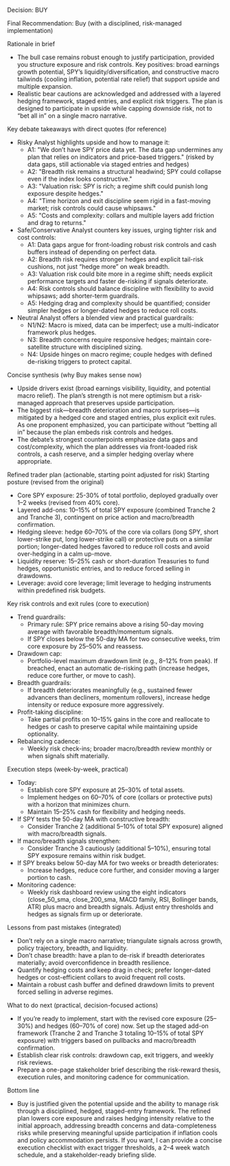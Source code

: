 Decision: BUY

Final Recommendation: Buy (with a disciplined, risk-managed implementation)

Rationale in brief
- The bull case remains robust enough to justify participation, provided you structure exposure and risk controls. Key positives: broad earnings growth potential, SPY’s liquidity/diversification, and constructive macro tailwinds (cooling inflation, potential rate relief) that support upside and multiple expansion.
- Realistic bear cautions are acknowledged and addressed with a layered hedging framework, staged entries, and explicit risk triggers. The plan is designed to participate in upside while capping downside risk, not to “bet all in” on a single macro narrative.

Key debate takeaways with direct quotes (for reference)
- Risky Analyst highlights upside and how to manage it:
  - A1: "We don’t have SPY price data yet. The data gap undermines any plan that relies on indicators and price-based triggers." (risked by data gaps, still actionable via staged entries and hedges)
  - A2: "Breadth risk remains a structural headwind; SPY could collapse even if the index looks constructive."
  - A3: "Valuation risk: SPY is rich; a regime shift could punish long exposure despite hedges."
  - A4: "Time horizon and exit discipline seem rigid in a fast-moving market; risk controls could cause whipsaws."
  - A5: "Costs and complexity: collars and multiple layers add friction and drag to returns."
- Safe/Conservative Analyst counters key issues, urging tighter risk and cost controls:
  - A1: Data gaps argue for front-loading robust risk controls and cash buffers instead of depending on perfect data.
  - A2: Breadth risk requires stronger hedges and explicit tail-risk cushions, not just “hedge more” on weak breadth.
  - A3: Valuation risk could bite more in a regime shift; needs explicit performance targets and faster de-risking if signals deteriorate.
  - A4: Risk controls should balance discipline with flexibility to avoid whipsaws; add shorter-term guardrails.
  - A5: Hedging drag and complexity should be quantified; consider simpler hedges or longer-dated hedges to reduce roll costs.
- Neutral Analyst offers a blended view and practical guardrails:
  - N1/N2: Macro is mixed, data can be imperfect; use a multi-indicator framework plus hedges.
  - N3: Breadth concerns require responsive hedges; maintain core-satellite structure with disciplined sizing.
  - N4: Upside hinges on macro regime; couple hedges with defined de-risking triggers to protect capital.

Concise synthesis (why Buy makes sense now)
- Upside drivers exist (broad earnings visibility, liquidity, and potential macro relief). The plan’s strength is not mere optimism but a risk-managed approach that preserves upside participation.
- The biggest risk—breadth deterioration and macro surprises—is mitigated by a hedged core and staged entries, plus explicit exit rules. As one proponent emphasized, you can participate without “betting all in” because the plan embeds risk controls and hedges.
- The debate’s strongest counterpoints emphasize data gaps and cost/complexity, which the plan addresses via front-loaded risk controls, a cash reserve, and a simpler hedging overlay where appropriate.

Refined trader plan (actionable, starting point adjusted for risk)
Starting posture (revised from the original)
- Core SPY exposure: 25-30% of total portfolio, deployed gradually over 1–2 weeks (revised from 40% core).
- Layered add-ons: 10–15% of total SPY exposure (combined Tranche 2 and Tranche 3), contingent on price action and macro/breadth confirmation.
- Hedging sleeve: hedge 60–70% of the core via collars (long SPY, short lower-strike put, long lower-strike call) or protective puts on a similar portion; longer-dated hedges favored to reduce roll costs and avoid over-hedging in a calm up-move.
- Liquidity reserve: 15–25% cash or short-duration Treasuries to fund hedges, opportunistic entries, and to reduce forced selling in drawdowns.
- Leverage: avoid core leverage; limit leverage to hedging instruments within predefined risk budgets.

Key risk controls and exit rules (core to execution)
- Trend guardrails:
  - Primary rule: SPY price remains above a rising 50-day moving average with favorable breadth/momentum signals.
  - If SPY closes below the 50-day MA for two consecutive weeks, trim core exposure by 25–50% and reassess.
- Drawdown cap:
  - Portfolio-level maximum drawdown limit (e.g., 8–12% from peak). If breached, enact an automatic de-risking path (increase hedges, reduce core further, or move to cash).
- Breadth guardrails:
  - If breadth deteriorates meaningfully (e.g., sustained fewer advancers than decliners, momentum rollovers), increase hedge intensity or reduce exposure more aggressively.
- Profit-taking discipline:
  - Take partial profits on 10–15% gains in the core and reallocate to hedges or cash to preserve capital while maintaining upside optionality.
- Rebalancing cadence:
  - Weekly risk check-ins; broader macro/breadth review monthly or when signals shift materially.

Execution steps (week-by-week, practical)
- Today:
  - Establish core SPY exposure at 25–30% of total assets.
  - Implement hedges on 60–70% of core (collars or protective puts) with a horizon that minimizes churn.
  - Maintain 15–25% cash for flexibility and hedging needs.
- If SPY tests the 50-day MA with constructive breadth:
  - Consider Tranche 2 (additional 5–10% of total SPY exposure) aligned with macro/breadth signals.
- If macro/breadth signals strengthen:
  - Consider Tranche 3 cautiously (additional 5–10%), ensuring total SPY exposure remains within risk budget.
- If SPY breaks below 50-day MA for two weeks or breadth deteriorates:
  - Increase hedges, reduce core further, and consider moving a larger portion to cash.
- Monitoring cadence:
  - Weekly risk dashboard review using the eight indicators (close_50_sma, close_200_sma, MACD family, RSI, Bollinger bands, ATR) plus macro and breadth signals. Adjust entry thresholds and hedges as signals firm up or deteriorate.

Lessons from past mistakes (integrated)
- Don’t rely on a single macro narrative; triangulate signals across growth, policy trajectory, breadth, and liquidity.
- Don’t chase breadth: have a plan to de-risk if breadth deteriorates materially; avoid overconfidence in breadth resilience.
- Quantify hedging costs and keep drag in check; prefer longer-dated hedges or cost-efficient collars to avoid frequent roll costs.
- Maintain a robust cash buffer and defined drawdown limits to prevent forced selling in adverse regimes.

What to do next (practical, decision-focused actions)
- If you’re ready to implement, start with the revised core exposure (25–30%) and hedges (60–70% of core) now. Set up the staged add-on framework (Tranche 2 and Tranche 3 totaling 10–15% of total SPY exposure) with triggers based on pullbacks and macro/breadth confirmation.
- Establish clear risk controls: drawdown cap, exit triggers, and weekly risk reviews.
- Prepare a one-page stakeholder brief describing the risk-reward thesis, execution rules, and monitoring cadence for communication.

Bottom line
- Buy is justified given the potential upside and the ability to manage risk through a disciplined, hedged, staged-entry framework. The refined plan lowers core exposure and raises hedging intensity relative to the initial approach, addressing breadth concerns and data-completeness risks while preserving meaningful upside participation if inflation cools and policy accommodation persists. If you want, I can provide a concise execution checklist with exact trigger thresholds, a 2–4 week watch schedule, and a stakeholder-ready briefing slide.
